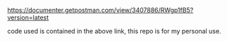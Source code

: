 https://documenter.getpostman.com/view/3407886/RWgp1fB5?version=latest

code used is contained in the above link, this repo is for my personal use.